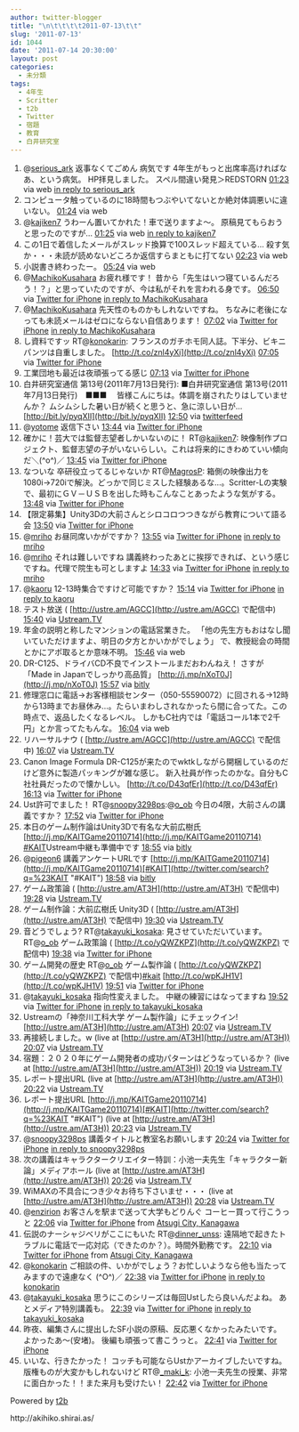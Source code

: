```yaml
---
author: twitter-blogger
title: "\n\t\t\t\t2011-07-13\t\t"
slug: '2011-07-13'
id: 1044
date: '2011-07-14 20:30:00'
layout: post
categories:
  - 未分類
tags:
  - 4年生
  - Scritter
  - t2b
  - Twitter
  - 宿題
  - 教育
  - 白井研究室
---
```


<div xmlns:georss="http://www.georss.org/georss">

1.  <span><span>@[serious_ark](http://twitter.com/serious_ark "serious_ark") 返事なくてごめん 病気です 4年生がもっと出席率高ければなあ、という病気。 HP拝見しました。 スペル間違い発見＞REDSTORN</span> <span>[<span>01:23</span>](http://twitter.com/o_ob/status/91120675569418240) <span>via web</span> [in reply to serious_ark](http://twitter.com/serious_ark/status/90592734678757377)</span></span>
2.  <span><span>コンピュータ触っているのに18時間もつぶやいてないとか絶対体調悪いに違いない。</span> <span>[<span>01:24</span>](http://twitter.com/o_ob/status/91120836701982720) <span>via web</span></span></span>
3.  <span><span>@[kajiken7](http://twitter.com/kajiken7 "kajiken7") うわーん置いてかれた！車で送りますよ〜。 原稿見てもらおうと思ったのですが…</span> <span>[<span>01:25</span>](http://twitter.com/o_ob/status/91121106383155200) <span>via web</span> [in reply to kajiken7](http://twitter.com/kajiken7/status/91112681339228160)</span></span>
4.  <span><span>この1日で着信したメールがスレッド換算で100スレッド超えている… 殺す気か・・・未読が読めないどころか返信すらまともに打てない</span> <span>[<span>02:23</span>](http://twitter.com/o_ob/status/91135594352222208) <span>via web</span></span></span>
5.  <span><span>小説書き終わったー。</span> <span>[<span>05:24</span>](http://twitter.com/o_ob/status/91181193218891776) <span>via web</span></span></span>
6.  <span><span>@[MachikoKusahara](http://twitter.com/MachikoKusahara "MachikoKusahara") お疲れ様です！ 昔から「先生はいつ寝ているんだろう！？」と思っていたのですが、今は私がそれを言われる身です。</span> <span>[<span>06:50</span>](http://twitter.com/o_ob/status/91202816156237824) <span>via [Twitter for iPhone](http://twitter.com/#!/download/iphone)</span> [in reply to MachikoKusahara](http://twitter.com/MachikoKusahara/status/91198343748915201)</span></span>
7.  <span><span>@[MachikoKusahara](http://twitter.com/MachikoKusahara "MachikoKusahara") 先天性のものかもしれないですね。 ちなみに老後になっても未読メールはゼロにならない自信あります！</span> <span>[<span>07:02</span>](http://twitter.com/o_ob/status/91205898239873024) <span>via [Twitter for iPhone](http://twitter.com/#!/download/iphone)</span> [in reply to MachikoKusahara](http://twitter.com/MachikoKusahara/status/91204486336491520)</span></span>
8.  <span><span>し資料ですッ RT@[konokarin](http://twitter.com/konokarin "konokarin"): フランスのガチホモ同人誌。下半分、ビキニパンツは自重しました。 [http://t.co/znl4yXi](http://t.co/znl4yXi)</span> <span>[<span>07:05</span>](http://twitter.com/o_ob/status/91206600852905984) <span>via [Twitter for iPhone](http://twitter.com/#!/download/iphone)</span></span></span>
9.  <span><span>工業団地も最近は夜頑張ってる感じ</span> <span>[<span>07:13</span>](http://twitter.com/o_ob/status/91208613800062976) <span>via [Twitter for iPhone](http://twitter.com/#!/download/iphone)</span></span></span>
10.  <span><span>白井研究室通信 第13号(2011年7月13日発行): ■白井研究室通信 第13号(2011年7月13日発行)　■■■ 　皆様こんにちは。体調を崩されたりはしていませんか？ ムシムシした暑い日が続くと思うと、急に涼しい日が... [http://bit.ly/pyqXII](http://bit.ly/pyqXII)</span> <span>[<span>12:50</span>](http://twitter.com/o_ob/status/91293335850975232) <span>via [twitterfeed](http://twitterfeed.com)</span></span></span>
11.  <span><span>@[yotome](http://twitter.com/yotome "yotome") 返信下さい</span> <span>[<span>13:44</span>](http://twitter.com/o_ob/status/91306957629161472) <span>via [Twitter for iPhone](http://twitter.com/#!/download/iphone)</span></span></span>
12.  <span><span>確かに！芸大では監督志望者しかいないのに！ RT@[kajiken7](http://twitter.com/kajiken7 "kajiken7"): 映像制作プロジェクト、監督志望の子がいないらしい。これは将来的にきわめていい傾向だ＼(^o^)／</span> <span>[<span>13:45</span>](http://twitter.com/o_ob/status/91307333791125504) <span>via [Twitter for iPhone](http://twitter.com/#!/download/iphone)</span></span></span>
13.  <span><span>なついな 卒研役立ってるじゃないか RT@[MagrosP](http://twitter.com/MagrosP "MagrosP"): 箱側の映像出力を1080i→720iで解決。どっかで同じミスした経験あるな…。Scritter-Lの実験で、最初にＧＶ－ＵＳＢを出した時もこんなことあったような気がする。</span> <span>[<span>13:48</span>](http://twitter.com/o_ob/status/91308068461215744) <span>via [Twitter for iPhone](http://twitter.com/#!/download/iphone)</span></span></span>
14.  <span><span>【限定募集】Unity3Dの大前さんとシロコロつつきながら教育について語る会</span> <span>[<span>13:50</span>](http://twitter.com/o_ob/status/91308467385679872) <span>via [Twitter for iPhone](http://twitter.com/#!/download/iphone)</span></span></span>
15.  <span><span>@[mriho](http://twitter.com/mriho "mriho") お昼同席いかがですか？</span> <span>[<span>13:55</span>](http://twitter.com/o_ob/status/91309783864446976) <span>via [Twitter for iPhone](http://twitter.com/#!/download/iphone)</span> [in reply to mriho](http://twitter.com/mriho/status/91305358399778816)</span></span>
16.  <span><span>@[mriho](http://twitter.com/mriho "mriho") それは難しいですね 講義終わったあとに挨拶できれば、という感じですね。代理で院生も可としますよ</span> <span>[<span>14:33</span>](http://twitter.com/o_ob/status/91319481200156673) <span>via [Twitter for iPhone](http://twitter.com/#!/download/iphone)</span> [in reply to mriho](http://twitter.com/mriho/status/91317393279827968)</span></span>
17.  <span><span>@[kaoru](http://twitter.com/kaoru "kaoru") 12-13時集合ですけど可能ですか？</span> <span>[<span>15:14</span>](http://twitter.com/o_ob/status/91329616437977089) <span>via [Twitter for iPhone](http://twitter.com/#!/download/iphone)</span> [in reply to kaoru](http://twitter.com/kaoru/status/91325534444855296)</span></span>
18.  <span><span>テスト放送 ( [http://ustre.am/AGCC](http://ustre.am/AGCC) で配信中)</span> <span>[<span>15:40</span>](http://twitter.com/o_ob/status/91336250820268034) <span>via [Ustream.TV](http://www.ustream.tv)</span></span></span>
19.  <span><span>年金の説明と称したマンションの電話営業きた。 「他の先生方もおはなし聞いていただけますよ、明日の夕方とかいかがでしょう」 で、教授総会の時間とかにアポ取るとか意味不明。</span> <span>[<span>15:46</span>](http://twitter.com/o_ob/status/91337730004500480) <span>via web</span></span></span>
20.  <span><span>DR-C125、ドライバCD不良でインストールまだおわんねえ！ さすが「Made in Japanでしっかり高品質」 [http://j.mp/nXoT0J](http://j.mp/nXoT0J)</span> <span>[<span>15:57</span>](http://twitter.com/o_ob/status/91340390438944768) <span>via [bitly](http://bit.ly)</span></span></span>
21.  <span><span>修理窓口に電話→お客様相談センター（050-55590072）に回される→12時から13時までお昼休み…。たらいまわしされなかったら間に合ってた。この時点で、返品したくなるレベル。 しかもC社内では「電話コール1本で2千円」とか言ってたもんな。</span> <span>[<span>16:04</span>](http://twitter.com/o_ob/status/91342337141243905) <span>via web</span></span></span>
22.  <span><span>リハーサルナウ ( [http://ustre.am/AGCC](http://ustre.am/AGCC) で配信中)</span> <span>[<span>16:07</span>](http://twitter.com/o_ob/status/91343026823233538) <span>via [Ustream.TV](http://www.ustream.tv)</span></span></span>
23.  <span><span>Canon Image Formula DR-C125が来たのでwktkしながら開梱しているのだけど意外に製造パッキングが雑な感じ。 新入社員が作ったのかな。自分もC社社員だったので懐かしい。 [http://t.co/D43qfEr](http://t.co/D43qfEr)</span> <span>[<span>16:13</span>](http://twitter.com/o_ob/status/91344483941232640) <span>via [Twitter for iPhone](http://twitter.com/#!/download/iphone)</span></span></span>
24.  <span><span>Ust許可でました！ RT@[snoopy3298ps](http://twitter.com/snoopy3298ps "snoopy3298ps"):@[o_ob](http://twitter.com/o_ob "o_ob") 今日の4限，大前さんの講義ですか？</span> <span>[<span>17:52</span>](http://twitter.com/o_ob/status/91369465618505729) <span>via [Twitter for iPhone](http://twitter.com/#!/download/iphone)</span></span></span>
25.  <span><span>本日のゲーム制作論はUnity3Dで有名な大前広樹氏 [http://j.mp/KAITGame20110714](http://j.mp/KAITGame20110714) [#KAIT](http://twitter.com/search?q=%23KAIT "#KAIT")Ustream中継も準備中です</span> <span>[<span>18:55</span>](http://twitter.com/o_ob/status/91385423376560128) <span>via [bitly](http://bit.ly)</span></span></span>
26.  <span><span>@[pigeon6](http://twitter.com/pigeon6 "pigeon6") 講義アンケートURLです [http://j.mp/KAITGame20110714](http://j.mp/KAITGame20110714)[#KAIT](http://twitter.com/search?q=%23KAIT "#KAIT")</span> <span>[<span>18:58</span>](http://twitter.com/o_ob/status/91386144801034240) <span>via [bitly](http://bit.ly)</span></span></span>
27.  <span><span>ゲーム政策論 ( [http://ustre.am/AT3H](http://ustre.am/AT3H) で配信中)</span> <span>[<span>19:28</span>](http://twitter.com/o_ob/status/91393657030180864) <span>via [Ustream.TV](http://www.ustream.tv)</span></span></span>
28.  <span><span>ゲーム制作論：大前広樹氏 Unity3D ( [http://ustre.am/AT3H](http://ustre.am/AT3H) で配信中)</span> <span>[<span>19:30</span>](http://twitter.com/o_ob/status/91394132974637056) <span>via [Ustream.TV](http://www.ustream.tv)</span></span></span>
29.  <span><span>音どうでしょう? RT@[takayuki_kosaka](http://twitter.com/takayuki_kosaka "takayuki_kosaka"): 見させていただいています。 RT@[o_ob](http://twitter.com/o_ob "o_ob") ゲーム政策論 ( [http://t.co/yQWZKPZ](http://t.co/yQWZKPZ) で配信中)</span> <span>[<span>19:38</span>](http://twitter.com/o_ob/status/91396063788937216) <span>via [Twitter for iPhone](http://twitter.com/#!/download/iphone)</span></span></span>
30.  <span><span>ゲーム開発の歴史 RT@[o_ob](http://twitter.com/o_ob "o_ob") ゲーム製作論 ( [http://t.co/yQWZKPZ](http://t.co/yQWZKPZ) で配信中)[#kait](http://twitter.com/search?q=%23kait "#kait") [http://t.co/wpKJH1V](http://t.co/wpKJH1V)</span> <span>[<span>19:51</span>](http://twitter.com/o_ob/status/91399403075674112) <span>via [Twitter for iPhone](http://twitter.com/#!/download/iphone)</span></span></span>
31.  <span><span>@[takayuki_kosaka](http://twitter.com/takayuki_kosaka "takayuki_kosaka") 指向性変えました。 中継の練習にはなってますね</span> <span>[<span>19:52</span>](http://twitter.com/o_ob/status/91399719632384000) <span>via [Twitter for iPhone](http://twitter.com/#!/download/iphone)</span> [in reply to takayuki_kosaka](http://twitter.com/takayuki_kosaka/status/91399432100261888)</span></span>
32.  <span><span>Ustreamの「神奈川工科大学 ゲーム製作論」にチェックイン! [http://ustre.am/AT3H](http://ustre.am/AT3H)</span> <span>[<span>20:07</span>](http://twitter.com/o_ob/status/91403340646322176) <span>via [Ustream.TV](http://www.ustream.tv)</span></span></span>
33.  <span><span>再接続しました。w (live at [http://ustre.am/AT3H](http://ustre.am/AT3H))</span> <span>[<span>20:07</span>](http://twitter.com/o_ob/status/91403456929202176) <span>via [Ustream.TV](http://www.ustream.tv)</span></span></span>
34.  <span><span>宿題：２０２０年にゲーム開発者の成功パターンはどうなっているか？ (live at [http://ustre.am/AT3H](http://ustre.am/AT3H))</span> <span>[<span>20:19</span>](http://twitter.com/o_ob/status/91406570948263936) <span>via [Ustream.TV](http://www.ustream.tv)</span></span></span>
35.  <span><span>レポート提出URL (live at [http://ustre.am/AT3H](http://ustre.am/AT3H))</span> <span>[<span>20:22</span>](http://twitter.com/o_ob/status/91407135321239553) <span>via [Ustream.TV](http://www.ustream.tv)</span></span></span>
36.  <span><span>レポート提出URL [http://j.mp/KAITGame20110714](http://j.mp/KAITGame20110714)[#KAIT](http://twitter.com/search?q=%23KAIT "#KAIT") (live at [http://ustre.am/AT3H](http://ustre.am/AT3H))</span> <span>[<span>20:23</span>](http://twitter.com/o_ob/status/91407367824089089) <span>via [Ustream.TV](http://www.ustream.tv)</span></span></span>
37.  <span><span>@[snoopy3298ps](http://twitter.com/snoopy3298ps "snoopy3298ps") 講義タイトルと教室名お願いします</span> <span>[<span>20:24</span>](http://twitter.com/o_ob/status/91407728756527104) <span>via [Twitter for iPhone](http://twitter.com/#!/download/iphone)</span> [in reply to snoopy3298ps](http://twitter.com/snoopy3298ps/status/91407280758730752)</span></span>
38.  <span><span>次の講義はキャラクタークリエイター特訓：小池一夫先生「キャラクター新論」メディアホール (live at [http://ustre.am/AT3H](http://ustre.am/AT3H))</span> <span>[<span>20:26</span>](http://twitter.com/o_ob/status/91408279758053376) <span>via [Ustream.TV](http://www.ustream.tv)</span></span></span>
39.  <span><span>WiMAXの不具合につき少々お待ち下さいませ・・・ (live at [http://ustre.am/AT3H](http://ustre.am/AT3H))</span> <span>[<span>20:28</span>](http://twitter.com/o_ob/status/91408620138405888) <span>via [Ustream.TV](http://www.ustream.tv)</span></span></span>
40.  <span><span>@[enzirion](http://twitter.com/enzirion "enzirion") お客さんを駅まで送って大学もどりんぐ コーヒー買って行こうっと</span> <span>[<span>22:06</span>](http://twitter.com/o_ob/status/91433381484699648) <span>via [Twitter for iPhone](http://twitter.com/#!/download/iphone)</span> from [Atsugi City, Kanagawa<span></span>](http://maps.google.com/maps?q=35.43944749,139.35787600)</span></span>
41.  <span><span>伝説のナーシャジベリがここにもいた RT@[dinner_unss](http://twitter.com/dinner_unss "dinner_unss"): 遠隔地で起きたトラブルに電話で一応対応（できたのか？）。時間外勤務です。</span> <span>[<span>22:10</span>](http://twitter.com/o_ob/status/91434366428921856) <span>via [Twitter for iPhone](http://twitter.com/#!/download/iphone)</span> from [Atsugi City, Kanagawa<span></span>](http://maps.google.com/maps?q=35.44042539,139.35446930)</span></span>
42.  <span><span>@[konokarin](http://twitter.com/konokarin "konokarin") ご相談の件、いかがでしょう？お忙しいようなら他も当たってみますので遠慮なく (^O^)／</span> <span>[<span>22:38</span>](http://twitter.com/o_ob/status/91441376339824640) <span>via [Twitter for iPhone](http://twitter.com/#!/download/iphone)</span> [in reply to konokarin](http://twitter.com/konokarin/status/91409746262888448)</span></span>
43.  <span><span>@[takayuki_kosaka](http://twitter.com/takayuki_kosaka "takayuki_kosaka") 思うにこのシリーズは毎回Ustしたら良いんだよね。 あとメディア特別講義も。</span> <span>[<span>22:39</span>](http://twitter.com/o_ob/status/91441596607901697) <span>via [Twitter for iPhone](http://twitter.com/#!/download/iphone)</span> [in reply to takayuki_kosaka](http://twitter.com/takayuki_kosaka/status/91410392240238592)</span></span>
44.  <span><span>昨夜、編集さんに提出したSF小説の原稿、反応悪くなかったみたいです。 よかったあ～(安堵)。 後編も頑張って書こうっと。</span> <span>[<span>22:41</span>](http://twitter.com/o_ob/status/91442176818556928) <span>via [Twitter for iPhone](http://twitter.com/#!/download/iphone)</span></span></span>
45.  <span><span>いいな、行きたかった！ コッチも可能ならUstかアーカイブしたいですね。版権ものが大変かもしれないけど RT@[_maki_k](http://twitter.com/_maki_k "_maki_k"): 小池一夫先生の授業、非常に面白かった！！また来月も受けたい！</span> <span>[<span>22:42</span>](http://twitter.com/o_ob/status/91442539541966848) <span>via [Twitter for iPhone](http://twitter.com/#!/download/iphone)</span></span></span>

</div>

Powered by [t2b](http://t2b.utilz.jp/)

<div>http://akihiko.shirai.as/</div>